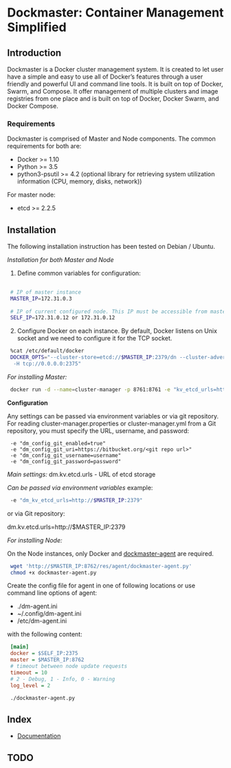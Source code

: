 # Dockmaster: Container Management Simplified
 
## Introduction
 Dockmaster is a Docker cluster management system. It is created to let user have a  simple and easy to use all of Docker’s features through
 a user friendly and powerful UI and command line tools. It is built on top of Docker, Swarm, and Compose. It offer management of multiple 
 clusters and image registries from one place and is built on top of Docker, Docker Swarm, and Docker Compose.

### Requirements

Dockmaster is comprised of Master and Node components. The common requirements for both are: 
 
 * Docker >= 1.10
 * Python >= 3.5
 * python3-psutil >= 4.2 (optional library for retrieving system utilization information (CPU, memory, disks, network))
 
For master node:
 
 * etcd >= 2.2.5
## Installation

The following installation instruction has been tested on Debian / Ubuntu.

*Installation for both Master and Node*
1. Define common variables for configuration:
 
```sh
 
 # IP of master instance
 MASTER_IP=172.31.0.3 
 
 # IP of current configured node. This IP must be accessible from master instance
 SELF_IP=172.31.0.12 or 172.31.0.12 
```
 
2. Configure Docker on each instance. By default, Docker listens on Unix socket and we need to configure it for the TCP socket.
  
```sh
 %cat /etc/default/docker
 DOCKER_OPTS="--cluster-store=etcd://$MASTER_IP:2379/dn --cluster-advertise=$SELF_IP:2375 \
  -H tcp://0.0.0.0:2375"
```
 
 *For installing Master:*
 
```sh
 docker run -d --name=cluster-manager -p 8761:8761 -e "kv_etcd_urls=http://$MASTER_IP:2379" ni1.codeabovelab.com/cluster-manager

```
 
**Configuration**

Any settings can be passed via environment variables or via git repository.  For reading cluster-manager.properties or cluster-manager.yml from a Git repository, 
you must specify the URL, username, and password:

```properties
 -e "dm_config_git_enabled=true"
 -e "dm_config_git_uri=https://bitbucket.org/<git repo url>"
 -e "dm_config_git_username=username"
 -e "dm_config_git_password=password"
```

*Main settings:*
dm.kv.etcd.urls - URL of etcd storage

*Can be passed via environment variables*
example: 
```sh
 -e "dm_kv_etcd_urls=http://$MASTER_IP:2379" 
```
or via Git repository:

dm.kv.etcd.urls=http://$MASTER_IP:2379

 *For installing Node:*
 
 On the Node instances, only Docker and [dockmaster-agent](/doc/agent.md) are required.
 
```sh
 wget 'http://$MASTER_IP:8762/res/agent/dockmaster-agent.py'
 chmod +x dockmaster-agent.py
```
 
 Create the config file for agent in one of following locations or use command line options of agent: 
 
 * ./dm-agent.ini
 * ~/.config/dm-agent.ini
 * /etc/dm-agent.ini
 
with the following content:
 
```ini
 [main]
 docker = $SELF_IP:2375
 master = $MASTER_IP:8762
 # timeout between node update requests
 timeout = 10 
 # 2 - Debug, 1 - Info, 0 - Warning
 log_level = 2 
```
 
```sh
 ./dockmaster-agent.py
```

## Index ##

* [Documentation](/doc/)

## TODO ##